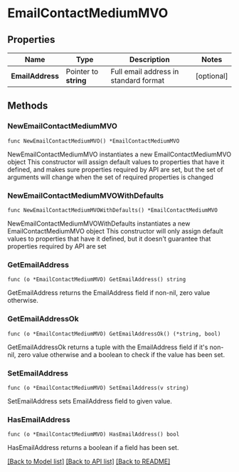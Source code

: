 # EmailContactMediumMVO

## Properties

Name | Type | Description | Notes
------------ | ------------- | ------------- | -------------
**EmailAddress** | Pointer to **string** | Full email address in standard format | [optional] 

## Methods

### NewEmailContactMediumMVO

`func NewEmailContactMediumMVO() *EmailContactMediumMVO`

NewEmailContactMediumMVO instantiates a new EmailContactMediumMVO object
This constructor will assign default values to properties that have it defined,
and makes sure properties required by API are set, but the set of arguments
will change when the set of required properties is changed

### NewEmailContactMediumMVOWithDefaults

`func NewEmailContactMediumMVOWithDefaults() *EmailContactMediumMVO`

NewEmailContactMediumMVOWithDefaults instantiates a new EmailContactMediumMVO object
This constructor will only assign default values to properties that have it defined,
but it doesn't guarantee that properties required by API are set

### GetEmailAddress

`func (o *EmailContactMediumMVO) GetEmailAddress() string`

GetEmailAddress returns the EmailAddress field if non-nil, zero value otherwise.

### GetEmailAddressOk

`func (o *EmailContactMediumMVO) GetEmailAddressOk() (*string, bool)`

GetEmailAddressOk returns a tuple with the EmailAddress field if it's non-nil, zero value otherwise
and a boolean to check if the value has been set.

### SetEmailAddress

`func (o *EmailContactMediumMVO) SetEmailAddress(v string)`

SetEmailAddress sets EmailAddress field to given value.

### HasEmailAddress

`func (o *EmailContactMediumMVO) HasEmailAddress() bool`

HasEmailAddress returns a boolean if a field has been set.


[[Back to Model list]](../README.md#documentation-for-models) [[Back to API list]](../README.md#documentation-for-api-endpoints) [[Back to README]](../README.md)


